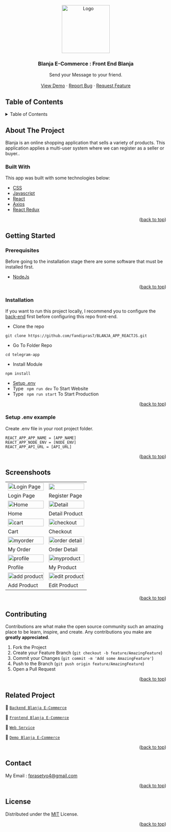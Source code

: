 <div id="top"></div>

<!-- PROJECT LOGO -->
<br />
<div align="center">
  <a href="https://github.com/fandipras7/blanjaApiV2">
    <img src="https://res.cloudinary.com/dbpfwb5ok/image/upload/v1658821500/blanja/blanja_logo_laqxvt.png" alt="Logo" width="150px">
  </a>

<h3 align="center">Blanja E-Commerce : Front End Blanja</h3>

  <p align="center">
    Send your Message to your friend.
    <br />
    <br />
    <a href="https://master--incomparable-pegasus-76411e.netlify.app/">View Demo</a>
    ·
    <a href="https://github.com/fandipras7/BLANJA_APP_REACTJS/issues">Report Bug</a>
    ·
    <a href="https://github.com/fandipras7/BLANJA_APP_REACTJS/issues">Request Feature</a>
  </p>
</div>

<!-- TABLE OF CONTENTS -->

## Table of Contents

<details>
  <summary>Table of Contents</summary>
  <ol>
    <li>
      <a href="#about-the-project">About The Project</a>
      <ul>
        <li><a href="#built-with">Built With</a></li>
      </ul>
    </li>
    <li>
      <a href="#getting-started">Getting Started</a>
      <ul>
        <li><a href="#prerequisites">Prerequisites</a></li>
        <li><a href="#installation">Installation</a></li>
        <li><a href="#setup-env-example">Setup .env example</a></li>
      </ul>
    </li>
    <li><a href="#screenshoots">Screenshots</a></li>
    <li><a href="#contributing">Contributing</a></li>
    <li><a href="#related-project">Related Project</a></li>
    <li><a href="#contact">Contact</a></li>
    <li><a href="#license">License</a></li>
  </ol>
</details>

<!-- ABOUT THE PROJECT -->

## About The Project


Blanja is an online shopping application that sells a variety of products. This application applies a multi-user system where we can register as a seller or buyer..

### Built With

This app was built with some technologies below:

- [CSS](https://developer.mozilla.org/en-US/docs/Web/CSS)
- [Javascript](https://www.javascript.com/)
- [React](https://vuejs.org/v2)
- [Axios](https://axios-http.com/)
- [React Redux](https://react-redux.js.org/introduction/getting-started)

<p align="right">(<a href="#top">back to top</a>)</p>

<!-- GETTING STARTED -->

## Getting Started

### Prerequisites

Before going to the installation stage there are some software that must be installed first.

- [NodeJs](https://nodejs.org/en/download/)

<p align="right">(<a href="#top">back to top</a>)</p>

### Installation

If you want to run this project locally, I recommend you to configure the [back-end](https://github.com/fandipras7/telegram_api) first before configuring this repo front-end.

- Clone the repo

```
git clone https://github.com/fandipras7/BLANJA_APP_REACTJS.git
```

- Go To Folder Repo

```
cd telegram-app
```

- Install Module

```
npm install
```

- <a href="#setup-env">Setup .env</a>
- Type ` npm run dev` To Start Website
- Type ` npm run start` To Start Production

<p align="right">(<a href="#top">back to top</a>)</p>

### Setup .env example

Create .env file in your root project folder.

```
REACT_APP_APP_NAME = [APP_NAME]
REACT_APP_NODE_ENV = [NODE_ENV]
REACT_APP_API_URL = [API_URL]
```

<p align="right">(<a href="#top">back to top</a>)</p>

## Screenshoots

<p align="center" display=flex>
   
<table>
 
  <tr>
    <td><image src="https://res.cloudinary.com/dbpfwb5ok/image/upload/v1659145281/portofolio/blanja/Login_hban4h.png" alt="Login Page" width=100%></td>
    <td><image src="https://res.cloudinary.com/dbpfwb5ok/image/upload/v1659340375/portofolio/blanja/Register_ueumau.png" width=100%/></td>
  </tr>
   <tr>
    <td>Login Page</td>
    <td>Register Page</td>
  </tr>
  <tr>
    <td><image src="https://res.cloudinary.com/dbpfwb5ok/image/upload/v1659340379/portofolio/blanja/Home_ukrfln.png" alt="Home" width=100%></td>
    <td><image src="https://res.cloudinary.com/dbpfwb5ok/image/upload/v1659340373/portofolio/blanja/detailProduct_sxhljn.png" alt="Detail" width=100%/></td>
  </tr>
  <tr>
    <td>Home</td>
    <td>Detail Product</td>
  </tr>
  <tr>
    <td><image src="https://res.cloudinary.com/dbpfwb5ok/image/upload/v1659341139/portofolio/blanja/bag_dfni5k.png" alt="cart" width=100%></td>
    <td><image src="https://res.cloudinary.com/dbpfwb5ok/image/upload/v1659341728/portofolio/blanja/Checkout_mhogzl.png" alt="checkout" width=100%/></td>
  </tr>
  <tr>
    <td>Cart</td>
    <td>Checkout</td>
  </tr>
  <tr>
    <td><image src="https://res.cloudinary.com/dbpfwb5ok/image/upload/v1659340958/portofolio/blanja/transaction_xroes4.png" alt="myorder" width=100%></td>
    <td><image src="https://res.cloudinary.com/dbpfwb5ok/image/upload/v1659340372/portofolio/blanja/Detail_Order_qdbham.png" alt="order detail" width=100%/></td>
  </tr>
  <tr>
    <td>My Order</td>
    <td>Order Detail</td>
  </tr>
  <tr>
    <td><image src="https://res.cloudinary.com/dbpfwb5ok/image/upload/v1659290493/portofolio/blanja/profile_aspuwz.png" alt="profile" width=100%></td>
    <td><image src="https://res.cloudinary.com/dbpfwb5ok/image/upload/v1659347245/portofolio/blanja/myProduct_avhe3s.png" alt="myproduct" width=100%/></td>
  </tr>
  <tr>
    <td>Profile</td>
    <td>My Product</td>
  </tr>
  <tr>
    <td><image src="https://res.cloudinary.com/dbpfwb5ok/image/upload/v1659290491/portofolio/blanja/addProduct_fbpiyj.png" alt="add product" width=100%></td>
    <td><image src="https://res.cloudinary.com/dbpfwb5ok/image/upload/v1659290493/portofolio/blanja/editProduct_uuoui8.png" alt="edit product" width=100%/></td>
  </tr>
  <tr>
    <td>Add Product</td>
    <td>Edit Product</td>
  </tr>
</table>
      
</p>
<p align="right">(<a href="#top">back to top</a>)</p>

## Contributing

Contributions are what make the open source community such an amazing place to be learn, inspire, and create. Any contributions you make are **greatly appreciated**.

1. Fork the Project
2. Create your Feature Branch (`git checkout -b feature/AmazingFeature`)
3. Commit your Changes (`git commit -m 'Add some AmazingFeature'`)
4. Push to the Branch (`git push origin feature/AmazingFeature`)
5. Open a Pull Request

<p align="right">(<a href="#top">back to top</a>)</p>

## Related Project

:rocket: [`Backend Blanja E-Commerce`](https://github.com/fandipras7/blanjaApiV2)

:rocket: [`Frontend Blanja E-Commerce`](https://github.com/fandipras7/BLANJA_APP_REACTJS)

:rocket: [`Web Service`](https://tokoku2.herokuapp.com/)

:rocket: [`Demo Blanja E-Commerce`](https://master--incomparable-pegasus-76411e.netlify.app/)

<p align="right">(<a href="#top">back to top</a>)</p>

## Contact

My Email : fprasetyo4@gmail.com

<p align="right">(<a href="#top">back to top</a>)</p>

## License

Distributed under the [MIT](/LICENSE) License.

<p align="right">(<a href="#top">back to top</a>)</p>
